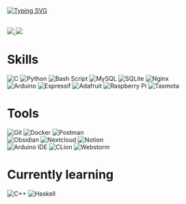 [![Typing SVG](https://readme-typing-svg.demolab.com?font=Inter&size=32&pause=1000&color=7289DA&vCenter=true&width=435&lines=Howdy%2C+I'm+Florent+%F0%9F%91%8B)](https://git.io/typing-svg)

<br />

<div>
  <a href="https://github.com/DenverCoder1/github-readme-streak-stats">
    <img src="https://github-readme-streak-stats.herokuapp.com/?user=milimarg&theme=blue-green">
  </a>
  <a href="https://github.com/florentguittre?tab=repositorie">
    <img src="https://github-readme-stats-git-masterrstaa-rickstaa.vercel.app/api/top-langs/?username=milimarg&theme=blue-green&layout=compact&langs_count=10">
  </a>
</div>

# Skills

![C](https://img.shields.io/badge/C-00599C?style=for-the-badge&logo=c&logoColor=white)
![Python](https://img.shields.io/badge/Python-3776AB?style=for-the-badge&logo=python&logoColor=white)
![Bash Script](https://img.shields.io/badge/Bash_Script-121011?style=for-the-badge&logo=gnu-bash&logoColor=white)
![MySQL](https://img.shields.io/badge/MySQL-00000F?style=for-the-badge&logo=mysql&logoColor=white)
![SQLite](https://img.shields.io/badge/sqlite-%2307405e.svg?style=for-the-badge&logo=sqlite&logoColor=white)
![Nginx](https://img.shields.io/badge/nginx-%23009639.svg?style=for-the-badge&logo=nginx&logoColor=white)
<br>
![Arduino](https://img.shields.io/badge/Arduino-00979D?style=for-the-badge&logo=Arduino&logoColor=white)
![Espressif](https://img.shields.io/badge/espressif-E7352C?style=for-the-badge&logo=espressif&logoColor=white)
![Adafruit](https://img.shields.io/badge/adafruit-000000?style=for-the-badge&logo=adafruit&logoColor=white)
![Raspberry Pi](https://img.shields.io/badge/Raspberry%20Pi-A22846?style=for-the-badge&logo=Raspberry%20Pi&logoColor=white)
![Tasmota](https://img.shields.io/static/v1?style=for-the-badge&message=Tasmota&color=1FA3EC&logo=Tasmota&logoColor=FFFFFF&label=)

# Tools

![Git](https://img.shields.io/badge/Git-F05032?style=for-the-badge&labelColor=F05032&logoColor=ffffff&logo=git)
![Docker](https://img.shields.io/badge/Docker-2496ED?style=for-the-badge&labelColor=369cee&logoColor=ffffff&logo=docker)
![Postman](https://img.shields.io/badge/Postman-FF6C37?style=for-the-badge&logo=postman&logoColor=white)
<br>
![Obsidian](https://img.shields.io/badge/Obsidian-483699?style=for-the-badge&logo=Obsidian&logoColor=white)
![Nextcloud](https://img.shields.io/badge/Nextcloud-0082C9?style=for-the-badge&logo=Nextcloud&logoColor=white)
![Notion](https://img.shields.io/badge/Notion-000000?style=for-the-badge&logo=notion&logoColor=white)
<br>
![Arduino IDE](https://img.shields.io/badge/Arduino_IDE-00979D?style=for-the-badge&logo=arduino&logoColor=white)
![CLion](https://img.shields.io/badge/CLion-000000?style=for-the-badge&logo=clion&logoColor=white)
![Webstorm](https://img.shields.io/badge/WebStorm-000000?style=for-the-badge&logo=WebStorm&logoColor=white)

# Currently learning

![C++](https://img.shields.io/badge/C++-00599C?style=for-the-badge&labelColor=01427d&logoColor=6295cb&logo=cplusplus)
![Haskell](https://img.shields.io/badge/Haskell-5D4F85?style=for-the-badge&labelColor=453a61&logoColor=8e4e8c&logo=haskell)
